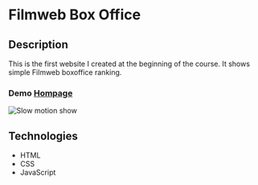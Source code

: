 # Filmweb Box Office
## Description
This is the first website I created at the beginning of the course. It shows simple Filmweb boxoffice ranking.

### Demo [Hompage](https://jacek861.github.io/Homepage/)

![Slow motion show](images/Animation.gif)

## Technologies
- HTML
- CSS
- JavaScript
